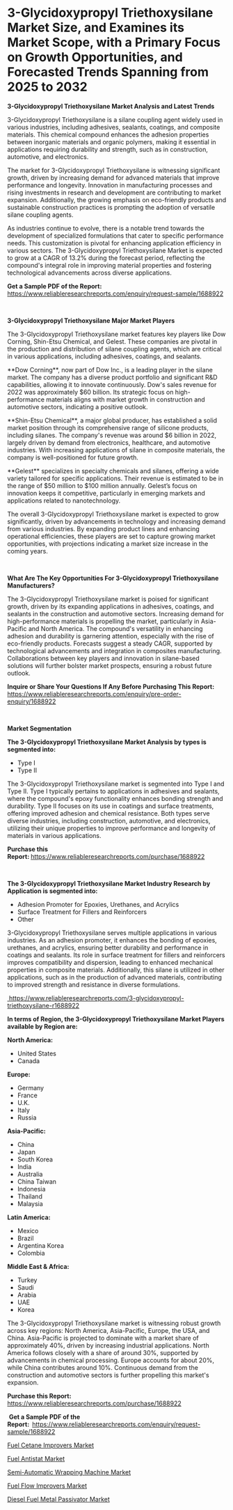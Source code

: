 <p><h1>3-Glycidoxypropyl Triethoxysilane Market Size, and Examines its Market Scope, with a Primary Focus on Growth Opportunities, and Forecasted Trends Spanning from 2025 to 2032</h1></p><p><strong>3-Glycidoxypropyl Triethoxysilane Market Analysis and Latest Trends</strong></p>
<p><p>3-Glycidoxypropyl Triethoxysilane is a silane coupling agent widely used in various industries, including adhesives, sealants, coatings, and composite materials. This chemical compound enhances the adhesion properties between inorganic materials and organic polymers, making it essential in applications requiring durability and strength, such as in construction, automotive, and electronics.</p><p>The market for 3-Glycidoxypropyl Triethoxysilane is witnessing significant growth, driven by increasing demand for advanced materials that improve performance and longevity. Innovation in manufacturing processes and rising investments in research and development are contributing to market expansion. Additionally, the growing emphasis on eco-friendly products and sustainable construction practices is prompting the adoption of versatile silane coupling agents.</p><p>As industries continue to evolve, there is a notable trend towards the development of specialized formulations that cater to specific performance needs. This customization is pivotal for enhancing application efficiency in various sectors. The 3-Glycidoxypropyl Triethoxysilane Market is expected to grow at a CAGR of 13.2% during the forecast period, reflecting the compound's integral role in improving material properties and fostering technological advancements across diverse applications.</p></p>
<p><strong>Get a Sample PDF of the Report:&nbsp;</strong> <a href="https://www.reliableresearchreports.com/enquiry/request-sample/1688922?utm_campaign=1581&utm_medium=2&utm_source=Github&utm_content=ia&utm_term=06012025&utm_id=3-glycidoxypropyl-triethoxysilane">https://www.reliableresearchreports.com/enquiry/request-sample/1688922</a></p>
<p>&nbsp;</p>
<p><strong>3-Glycidoxypropyl Triethoxysilane Major Market Players</strong></p>
<p><p>The 3-Glycidoxypropyl Triethoxysilane market features key players like Dow Corning, Shin-Etsu Chemical, and Gelest. These companies are pivotal in the production and distribution of silane coupling agents, which are critical in various applications, including adhesives, coatings, and sealants.</p><p>**Dow Corning**, now part of Dow Inc., is a leading player in the silane market. The company has a diverse product portfolio and significant R&D capabilities, allowing it to innovate continuously. Dow's sales revenue for 2022 was approximately $60 billion. Its strategic focus on high-performance materials aligns with market growth in construction and automotive sectors, indicating a positive outlook.</p><p>**Shin-Etsu Chemical**, a major global producer, has established a solid market position through its comprehensive range of silicone products, including silanes. The company's revenue was around $6 billion in 2022, largely driven by demand from electronics, healthcare, and automotive industries. With increasing applications of silane in composite materials, the company is well-positioned for future growth.</p><p>**Gelest** specializes in specialty chemicals and silanes, offering a wide variety tailored for specific applications. Their revenue is estimated to be in the range of $50 million to $100 million annually. Gelest’s focus on innovation keeps it competitive, particularly in emerging markets and applications related to nanotechnology.</p><p>The overall 3-Glycidoxypropyl Triethoxysilane market is expected to grow significantly, driven by advancements in technology and increasing demand from various industries. By expanding product lines and enhancing operational efficiencies, these players are set to capture growing market opportunities, with projections indicating a market size increase in the coming years.</p></p>
<p>&nbsp;</p>
<p><strong>What Are The Key Opportunities For 3-Glycidoxypropyl Triethoxysilane Manufacturers?</strong></p>
<p><p>The 3-Glycidoxypropyl Triethoxysilane market is poised for significant growth, driven by its expanding applications in adhesives, coatings, and sealants in the construction and automotive sectors. Increasing demand for high-performance materials is propelling the market, particularly in Asia-Pacific and North America. The compound's versatility in enhancing adhesion and durability is garnering attention, especially with the rise of eco-friendly products. Forecasts suggest a steady CAGR, supported by technological advancements and integration in composites manufacturing. Collaborations between key players and innovation in silane-based solutions will further bolster market prospects, ensuring a robust future outlook.</p></p>
<p><strong>Inquire or Share Your Questions If Any Before Purchasing This Report:</strong> <a href="https://www.reliableresearchreports.com/enquiry/pre-order-enquiry/1688922?utm_campaign=1581&utm_medium=2&utm_source=Github&utm_content=ia&utm_term=06012025&utm_id=3-glycidoxypropyl-triethoxysilane">https://www.reliableresearchreports.com/enquiry/pre-order-enquiry/1688922</a></p>
<p>&nbsp;</p>
<p><strong>Market Segmentation</strong></p>
<p><strong>The 3-Glycidoxypropyl Triethoxysilane Market Analysis by types is segmented into:</strong></p>
<p><ul><li>Type I</li><li>Type II</li></ul></p>
<p><p>The 3-Glycidoxypropyl Triethoxysilane market is segmented into Type I and Type II. Type I typically pertains to applications in adhesives and sealants, where the compound's epoxy functionality enhances bonding strength and durability. Type II focuses on its use in coatings and surface treatments, offering improved adhesion and chemical resistance. Both types serve diverse industries, including construction, automotive, and electronics, utilizing their unique properties to improve performance and longevity of materials in various applications.</p></p>
<p><strong>Purchase this Report:&nbsp;</strong><a href="https://www.reliableresearchreports.com/purchase/1688922?utm_campaign=1581&utm_medium=2&utm_source=Github&utm_content=ia&utm_term=06012025&utm_id=3-glycidoxypropyl-triethoxysilane">https://www.reliableresearchreports.com/purchase/1688922</a></p>
<p>&nbsp;</p>
<p><strong>The 3-Glycidoxypropyl Triethoxysilane Market Industry Research by Application is segmented into:</strong></p>
<p><ul><li>Adhesion Promoter for Epoxies, Urethanes, and Acrylics</li><li>Surface Treatment for Fillers and Reinforcers</li><li>Other</li></ul></p>
<p><p>3-Glycidoxypropyl Triethoxysilane serves multiple applications in various industries. As an adhesion promoter, it enhances the bonding of epoxies, urethanes, and acrylics, ensuring better durability and performance in coatings and sealants. Its role in surface treatment for fillers and reinforcers improves compatibility and dispersion, leading to enhanced mechanical properties in composite materials. Additionally, this silane is utilized in other applications, such as in the production of advanced materials, contributing to improved strength and resistance in diverse formulations.</p></p>
<p><a href="https://www.reliableresearchreports.com/3-glycidoxypropyl-triethoxysilane-r1688922?utm_campaign=1581&utm_medium=2&utm_source=Github&utm_content=ia&utm_term=06012025&utm_id=3-glycidoxypropyl-triethoxysilane">&nbsp;https://www.reliableresearchreports.com/3-glycidoxypropyl-triethoxysilane-r1688922</a></p>
<p><strong>In terms of Region, the 3-Glycidoxypropyl Triethoxysilane Market Players available by Region are:</strong></p>
<p>
    <p> <strong> North America: </strong>
        <ul>
            <li>United States</li>
            <li>Canada</li>
        </ul>
        </p> 
    <p> <strong> Europe: </strong>
        <ul>
            <li>Germany</li>
            <li>France</li>
            <li>U.K.</li>
            <li>Italy</li>
            <li>Russia</li>
        </ul>
        </p> 
    <p> <strong> Asia-Pacific: </strong>
        <ul>
            <li>China</li>
            <li>Japan</li>
            <li>South Korea</li>
            <li>India</li>
            <li>Australia</li>
            <li>China Taiwan</li>
            <li>Indonesia</li>
            <li>Thailand</li>
            <li>Malaysia</li>
        </ul>
        </p> 
    <p> <strong> Latin America: </strong>
        <ul>
            <li>Mexico</li>
            <li>Brazil</li>
            <li>Argentina Korea</li>
            <li>Colombia</li>
        </ul>
        </p> 
    <p> <strong> Middle East & Africa: </strong>
        <ul>
            <li>Turkey</li>
            <li>Saudi</li>
            <li>Arabia</li>
            <li>UAE</li>
            <li>Korea</li>
        </ul>
    </p>
    </p>
<p><p>The 3-Glycidoxypropyl Triethoxysilane market is witnessing robust growth across key regions: North America, Asia-Pacific, Europe, the USA, and China. Asia-Pacific is projected to dominate with a market share of approximately 40%, driven by increasing industrial applications. North America follows closely with a share of around 30%, supported by advancements in chemical processing. Europe accounts for about 20%, while China contributes around 10%. Continuous demand from the construction and automotive sectors is further propelling this market's expansion.</p></p>
<p><strong>Purchase this Report: </strong><a href="https://www.reliableresearchreports.com/purchase/1688922?utm_campaign=1581&utm_medium=2&utm_source=Github&utm_content=ia&utm_term=06012025&utm_id=3-glycidoxypropyl-triethoxysilane">https://www.reliableresearchreports.com/purchase/1688922</a></p>
<p>&nbsp;<strong>Get a Sample PDF of the Report:&nbsp;&nbsp;</strong><a href="https://www.reliableresearchreports.com/enquiry/request-sample/1688922?utm_campaign=1581&utm_medium=2&utm_source=Github&utm_content=ia&utm_term=06012025&utm_id=3-glycidoxypropyl-triethoxysilane">https://www.reliableresearchreports.com/enquiry/request-sample/1688922</a></p>
<p><strong></strong></p>
<p><p><a href="https://www.linkedin.com/pulse/overview-fuel-cetane-improversmarket-industryshowing-growth-dlv7f?utm_campaign=1581&utm_medium=2&utm_source=Github&utm_content=ia&utm_term=06012025&utm_id=3-glycidoxypropyl-triethoxysilane">Fuel Cetane Improvers Market</a></p><p><a href="https://www.linkedin.com/pulse/fuel-antistat-market-growth-outlook-2025-2032-in-depth-analysis-uekrc?utm_campaign=1581&utm_medium=2&utm_source=Github&utm_content=ia&utm_term=06012025&utm_id=3-glycidoxypropyl-triethoxysilane">Fuel Antistat Market</a></p><p><a href="https://www.linkedin.com/pulse/insights-global-semi-automatic-wrapping-machine-market-forecasted-plf9f?utm_campaign=1581&utm_medium=2&utm_source=Github&utm_content=ia&utm_term=06012025&utm_id=3-glycidoxypropyl-triethoxysilane">Semi-Automatic Wrapping Machine Market</a></p><p><a href="https://www.linkedin.com/pulse/growth-rate-size-fuel-flow-improvers-market-anextraordinary-kue3c?utm_campaign=1581&utm_medium=2&utm_source=Github&utm_content=ia&utm_term=06012025&utm_id=3-glycidoxypropyl-triethoxysilane">Fuel Flow Improvers Market</a></p><p><a href="https://www.linkedin.com/pulse/market-size-scope-diesel-fuel-metal-passivator-forecasted-j8ksc?utm_campaign=1581&utm_medium=2&utm_source=Github&utm_content=ia&utm_term=06012025&utm_id=3-glycidoxypropyl-triethoxysilane">Diesel Fuel Metal Passivator Market</a></p></p>